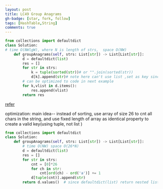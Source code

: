 ```yaml
---
layout: post
title: LC49 Group Anagrams
gh-badge: [star, fork, follow]
tags: [HashTable,String]
comments: true
---
```


```python
from collections import defaultdict
class Solution:
# time O(NWlgW), where N is length of strs,  space O(NW)
    def groupAnagrams(self, strs: List[str]) -> List[List[str]]:
        d = defaultdict(list)
        res = []
        for str in strs:
            k = tuple(sorted(str))# or "".join(sorted(str))
            d[k].append(str)# note here can't use list ,set as key since they are mutable; instead, we can use tuple() and frozenset() to convert them into valid key since they are immutable
        # can be optimized to code in next example 
        for k,vlist in d.items():
            res.append(vlist)
        return res 
```
[refer](https://stackoverflow.com/questions/7027199/hashing-arrays-in-python#)

optimization: main idea-- instead of sorting, use array of size 26 to cnt all chars in the string, and use fixed length of array as identical property to create a valid key(using tuple, not list )
```python
from collections import defaultdict
class Solution:
    def groupAnagrams(self, strs: List[str]) -> List[List[str]]:
        # time O(NW) space O(26*N)
        d = defaultdict(list)
        res = []
        for str in strs:
            cnt = [0]*26
            for ch in str:
                cnt[ord(ch) - ord('a')] += 1
            d[tuple(cnt)].append(str)
        return d.values()  # since defaultdict(list) return nested list 
```